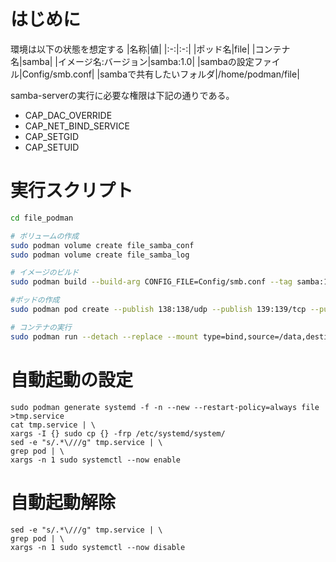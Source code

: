 # はじめに
環境は以下の状態を想定する
|名称|値|
|:-:|:-:|
|ポッド名|file|
|コンテナ名|samba|
|イメージ名:バージョン|samba:1.0|
|sambaの設定ファイル|Config/smb.conf|
|sambaで共有したいフォルダ|/home/podman/file|

samba-serverの実行に必要な権限は下記の通りである。

- CAP_DAC_OVERRIDE
- CAP_NET_BIND_SERVICE
- CAP_SETGID
- CAP_SETUID

# 実行スクリプト
```bash
cd file_podman

# ボリュームの作成
sudo podman volume create file_samba_conf
sudo podman volume create file_samba_log

# イメージのビルド
sudo podman build --build-arg CONFIG_FILE=Config/smb.conf --tag samba:1.0 --file samba/Dockerfile .

#ポッドの作成
sudo podman pod create --publish 138:138/udp --publish 139:139/tcp --publish 445:445/tcp --name file

# コンテナの実行
sudo podman run --detach --replace --mount type=bind,source=/data,destination=/data --mount type=volume,source=file_samba_conf,destination=/var/lib/samba/private --mount type=volume,source=file_samba_log,destination=/var/log/samba --pod file --name samba samba:1.0
```

# 自動起動の設定
```
sudo podman generate systemd -f -n --new --restart-policy=always file >tmp.service
cat tmp.service | \
xargs -I {} sudo cp {} -frp /etc/systemd/system/
sed -e "s/.*\///g" tmp.service | \
grep pod | \
xargs -n 1 sudo systemctl --now enable
```

# 自動起動解除
```
sed -e "s/.*\///g" tmp.service | \
grep pod | \
xargs -n 1 sudo systemctl --now disable
```
